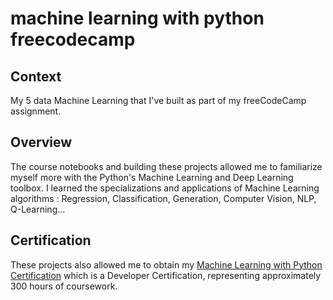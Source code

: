 # machine learning with python freecodecamp
## Context
My 5 data Machine Learning that I've built as part of my freeCodeCamp assignment.
<br>
## Overview
The course notebooks and building these projects allowed me to familiarize myself more with the Python's Machine Learning and Deep Learning toolbox.
I learned the specializations and applications of Machine Learning algorithms : Regression, Classification, Generation, Computer Vision, NLP, Q-Learning...
## Certification
These projects also allowed me to obtain my <a href="">Machine Learning with Python Certification</a> which is a Developer Certification, representing approximately 300 hours of coursework.

